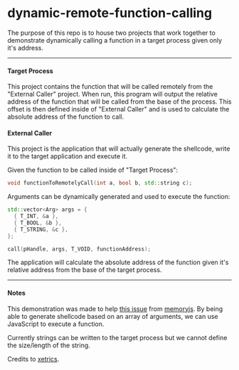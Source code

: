 # dynamic-remote-function-calling

The purpose of this repo is to house two projects that work together to demonstrate dynamically calling a function in a target process given only it's address.

---

#### Target Process
This project contains the function that will be called remotely from the "External Caller" project. When run, this program will output the relative address of the function that will be called from the base of the process. This offset is then defined inside of "External Caller" and is used to calculate the absolute address of the function to call.

#### External Caller
This project is the application that will actually generate the shellcode, write it to the target application and execute it.

Given the function to be called inside of "Target Process":
```cpp
void functionToRemotelyCall(int a, bool b, std::string c);
```

Arguments can be dynamically generated and used to execute the function:
```cpp
std::vector<Arg> args = {
  { T_INT, &a },
  { T_BOOL, &b },
  { T_STRING, &c },
};

call(pHandle, args, T_VOID, functionAddress);
```

The application will calculate the absolute address of the function given it's relative address from the base of the target process.

---

#### Notes
This demonstration was made to help [this issue](https://github.com/Rob--/memoryjs/issues/6) from [memoryjs](https://github.com/Rob--/memoryjs).
By being able to generate shellcode based on an array of arguments, we can use JavaScript to execute a function.

Currently strings can be written to the target process but we cannot define the size/length of the string.

Credits to [xetrics](https://github.com/xetrics).